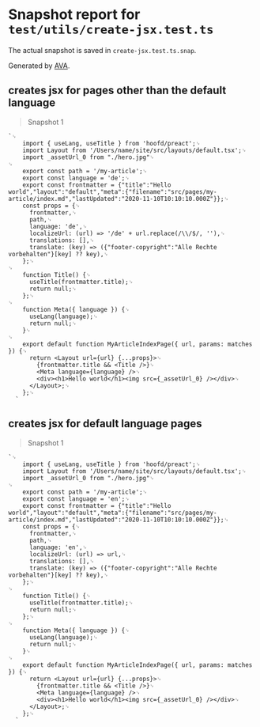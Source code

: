 # Snapshot report for `test/utils/create-jsx.test.ts`

The actual snapshot is saved in `create-jsx.test.ts.snap`.

Generated by [AVA](https://avajs.dev).

## creates jsx for pages other than the default language

> Snapshot 1

    `␊
        import { useLang, useTitle } from 'hoofd/preact';␊
        import Layout from '/Users/name/site/src/layouts/default.tsx';␊
        import _assetUrl_0 from "./hero.jpg"␊
    ␊
        export const path = '/my-article';␊
        export const language = 'de';␊
        export const frontmatter = {"title":"Hello world","layout":"default","meta":{"filename":"src/pages/my-article/index.md","lastUpdated":"2020-11-10T10:10:10.000Z"}};␊
        const props = {␊
          frontmatter,␊
          path,␊
          language: 'de',␊
          localizeUrl: (url) => '/de' + url.replace(/\\/$/, ''),␊
          translations: [],␊
          translate: (key) => ({"footer-copyright":"Alle Rechte vorbehalten"}[key] ?? key),␊
        };␊
    ␊
        function Title() {␊
          useTitle(frontmatter.title);␊
          return null;␊
        };␊
    ␊
        function Meta({ language }) {␊
          useLang(language);␊
          return null;␊
        }␊
    ␊
        export default function MyArticleIndexPage({ url, params: matches }) {␊
          return <Layout url={url} {...props}>␊
            {frontmatter.title && <Title />}␊
            <Meta language={language} />␊
            <div><h1>Hello world</h1><img src={_assetUrl_0} /></div>␊
          </Layout>;␊
        };␊
      `

## creates jsx for default language pages

> Snapshot 1

    `␊
        import { useLang, useTitle } from 'hoofd/preact';␊
        import Layout from '/Users/name/site/src/layouts/default.tsx';␊
        import _assetUrl_0 from "./hero.jpg"␊
    ␊
        export const path = '/my-article';␊
        export const language = 'en';␊
        export const frontmatter = {"title":"Hello world","layout":"default","meta":{"filename":"src/pages/my-article/index.md","lastUpdated":"2020-11-10T10:10:10.000Z"}};␊
        const props = {␊
          frontmatter,␊
          path,␊
          language: 'en',␊
          localizeUrl: (url) => url,␊
          translations: [],␊
          translate: (key) => ({"footer-copyright":"Alle Rechte vorbehalten"}[key] ?? key),␊
        };␊
    ␊
        function Title() {␊
          useTitle(frontmatter.title);␊
          return null;␊
        };␊
    ␊
        function Meta({ language }) {␊
          useLang(language);␊
          return null;␊
        }␊
    ␊
        export default function MyArticleIndexPage({ url, params: matches }) {␊
          return <Layout url={url} {...props}>␊
            {frontmatter.title && <Title />}␊
            <Meta language={language} />␊
            <div><h1>Hello world</h1><img src={_assetUrl_0} /></div>␊
          </Layout>;␊
        };␊
      `
